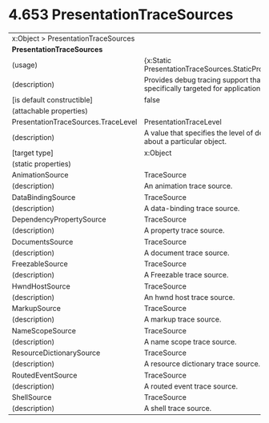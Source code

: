 <html dir="LTR" xmlns:mshelp="http://msdn.microsoft.com/mshelp" xmlns:ddue="http://ddue.schemas.microsoft.com/authoring/2003/5" xmlns:xlink="http://www.w3.org/1999/xlink" xmlns:tool="http://www.microsoft.com/tooltip">

<body>
 <input type="hidden" id="userDataCache" class="userDataStyle">
 <input type="hidden" id="hiddenScrollOffset">
 <img id="dropDownImage" style="display:none; height:0; width:0;" src="../local/drpdown.gif">
 <img id="dropDownHoverImage" style="display:none; height:0; width:0;" src="../local/drpdown_orange.gif">
 <img id="collapseImage" style="display:none; height:0; width:0;" src="../local/collapse.gif">
 <img id="expandImage" style="display:none; height:0; width:0;" src="../local/exp.gif">
 <img id="collapseAllImage" style="display:none; height:0; width:0;" src="../local/collall.gif">
 <img id="expandAllImage" style="display:none; height:0; width:0;" src="../local/expall.gif">
 <img id="copyImage" style="display:none; height:0; width:0;" src="../local/copycode.gif">
 <img id="copyHoverImage" style="display:none; height:0; width:0;" src="../local/copycodeHighlight.gif">
 <div id="header"><h1 class="heading">4.653 PresentationTraceSources</h1></div>

 <div id="mainSection">
 <div id="mainBody">
 <div id="allHistory" class="saveHistory" onsave="saveAll()" onload="loadAll()"></div>
 <p xmlns:wsd="http://wsdev.schemas.microsoft.com/authoring/2008/2" xmlns:msxsl="urn:schemas-microsoft-com:xslt" xmlns:script="urn:script" xmlns:build="urn:build">
 </p>
 <div id="sectionSection0" class="section" name="collapseableSection">
 <content xmlns="http://ddue.schemas.microsoft.com/authoring/2003/5" xmlns:wsd="http://wsdev.schemas.microsoft.com/authoring/2008/2" xmlns:msxsl="urn:schemas-microsoft-com:xslt" xmlns:script="urn:script" xmlns:build="urn:build">
 </content>
 </div>
 <div id="sectionSection1" class="section" name="collapseableSection">
 <content xmlns="http://ddue.schemas.microsoft.com/authoring/2003/5" xmlns:wsd="http://wsdev.schemas.microsoft.com/authoring/2008/2" xmlns:msxsl="urn:schemas-microsoft-com:xslt" xmlns:script="urn:script" xmlns:build="urn:build">
 <table class="ProtocolAuthoredTable" xmlns="">
 <tr><td colspan="2">
<mshelp:link keywords="86913f34-aa06-4c94-9f09-83936a822fd8" tabindex="0">x:Object</mshelp:link> &gt; <mshelp:link keywords="08a8ce43-39ec-4760-bfc2-cb63271bd566" tabindex="0">PresentationTraceSources</mshelp:link> </td>
 </tr>
 <tr><td colspan="2">
 <b>
PresentationTraceSources </b>
 </td>
 </tr>
 <tr><td><div class="indent0">(usage)</div></td>
 <td>{x:Static PresentationTraceSources.StaticPropertyName} </td>
 </tr>
 <tr><td><div class="indent0">(description)</div></td>
 <td>Provides debug tracing support that is specifically targeted for applications. </td>
 </tr>
 <tr><td><div class="indent0">[is default constructible]</div></td>
 <td>false </td>
 </tr>
 <tr><td><div class="indent0">(attachable properties)</div></td>
 <td> </td>
 </tr>
 <tr><td><div class="indent2">PresentationTraceSources.TraceLevel</div></td>
 <td><mshelp:link keywords="3138d706-4d68-413b-bc7c-693101af8617" tabindex="0">PresentationTraceLevel</mshelp:link> </td>
 </tr>
 <tr><td><div class="indent4">(description)</div></td>
 <td>A value that specifies the level of detail to trace about a particular object. </td>
 </tr>
 <tr><td><div class="indent4">[target type]</div></td>
 <td><mshelp:link keywords="86913f34-aa06-4c94-9f09-83936a822fd8" tabindex="0">x:Object</mshelp:link> </td>
 </tr>
 <tr><td><div class="indent0">(static properties)</div></td>
 <td> </td>
 </tr>
 <tr><td><div class="indent2">AnimationSource</div></td>
 <td><mshelp:link keywords="6147b0fc-26d9-4091-9ca7-7fa1db2b5a78" tabindex="0">TraceSource</mshelp:link> </td>
 </tr>
 <tr><td><div class="indent4">(description)</div></td>
 <td>An animation trace source. </td>
 </tr>
 <tr><td><div class="indent2">DataBindingSource</div></td>
 <td><mshelp:link keywords="6147b0fc-26d9-4091-9ca7-7fa1db2b5a78" tabindex="0">TraceSource</mshelp:link> </td>
 </tr>
 <tr><td><div class="indent4">(description)</div></td>
 <td>A data-binding trace source. </td>
 </tr>
 <tr><td><div class="indent2">DependencyPropertySource</div></td>
 <td><mshelp:link keywords="6147b0fc-26d9-4091-9ca7-7fa1db2b5a78" tabindex="0">TraceSource</mshelp:link> </td>
 </tr>
 <tr><td><div class="indent4">(description)</div></td>
 <td>A property trace source. </td>
 </tr>
 <tr><td><div class="indent2">DocumentsSource</div></td>
 <td><mshelp:link keywords="6147b0fc-26d9-4091-9ca7-7fa1db2b5a78" tabindex="0">TraceSource</mshelp:link> </td>
 </tr>
 <tr><td><div class="indent4">(description)</div></td>
 <td>A document trace source. </td>
 </tr>
 <tr><td><div class="indent2">FreezableSource</div></td>
 <td><mshelp:link keywords="6147b0fc-26d9-4091-9ca7-7fa1db2b5a78" tabindex="0">TraceSource</mshelp:link> </td>
 </tr>
 <tr><td><div class="indent4">(description)</div></td>
 <td>A Freezable trace source. </td>
 </tr>
 <tr><td><div class="indent2">HwndHostSource</div></td>
 <td><mshelp:link keywords="6147b0fc-26d9-4091-9ca7-7fa1db2b5a78" tabindex="0">TraceSource</mshelp:link> </td>
 </tr>
 <tr><td><div class="indent4">(description)</div></td>
 <td>An hwnd host trace source. </td>
 </tr>
 <tr><td><div class="indent2">MarkupSource</div></td>
 <td><mshelp:link keywords="6147b0fc-26d9-4091-9ca7-7fa1db2b5a78" tabindex="0">TraceSource</mshelp:link> </td>
 </tr>
 <tr><td><div class="indent4">(description)</div></td>
 <td>A markup trace source. </td>
 </tr>
 <tr><td><div class="indent2">NameScopeSource</div></td>
 <td><mshelp:link keywords="6147b0fc-26d9-4091-9ca7-7fa1db2b5a78" tabindex="0">TraceSource</mshelp:link> </td>
 </tr>
 <tr><td><div class="indent4">(description)</div></td>
 <td>A name scope trace source. </td>
 </tr>
 <tr><td><div class="indent2">ResourceDictionarySource</div></td>
 <td><mshelp:link keywords="6147b0fc-26d9-4091-9ca7-7fa1db2b5a78" tabindex="0">TraceSource</mshelp:link> </td>
 </tr>
 <tr><td><div class="indent4">(description)</div></td>
 <td>A resource dictionary trace source. </td>
 </tr>
 <tr><td><div class="indent2">RoutedEventSource</div></td>
 <td><mshelp:link keywords="6147b0fc-26d9-4091-9ca7-7fa1db2b5a78" tabindex="0">TraceSource</mshelp:link> </td>
 </tr>
 <tr><td><div class="indent4">(description)</div></td>
 <td>A routed event trace source. </td>
 </tr>
 <tr><td><div class="indent2">ShellSource</div></td>
 <td><mshelp:link keywords="6147b0fc-26d9-4091-9ca7-7fa1db2b5a78" tabindex="0">TraceSource</mshelp:link> </td>
 </tr>
 <tr><td><div class="indent4">(description)</div></td>
 <td>A shell trace source. </td>
 </tr>
</table>
 </content>
 </div>
 <!--[if gte IE 5]>
 <tool:tip element="languageFilterToolTip" avoidmouse="false"/>
 <![endif]-->
 </div>
 <a name="feedback"></a><span></span>
 </div>
</body></html>
